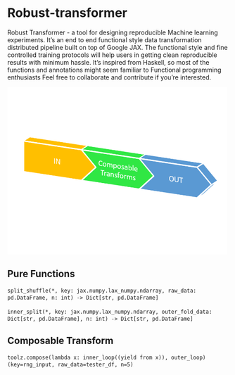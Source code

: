 <h1> Robust-transformer </h1>

Robust Transformer - a tool for designing reproducible Machine learning experiments.
It’s an end to end functional style data transformation distributed pipeline built on top of Google JAX.
The functional style and fine controlled training protocols will help users in getting clean reproducible results with minimum hassle. It’s inspired from Haskell, so most of the functions and annotations might seem familiar to Functional programming enthusiasts 
Feel free to collaborate and contribute if you’re interested.


<p align="left">
  <img src="transformer.png" width="500" title="hover text">
</p>

<h2> Pure Functions </h2>  

    split_shuffle(*, key: jax.numpy.lax_numpy.ndarray, raw_data: pd.DataFrame, n: int) -> Dict[str, pd.DataFrame] 
    
    inner_split(*, key: jax.numpy.lax_numpy.ndarray, outer_fold_data: Dict[str, pd.DataFrame], n: int) -> Dict[str, pd.DataFrame]

<h2> Composable Transform </h2>  

    toolz.compose(lambda x: inner_loop((yield from x)), outer_loop) (key=rng_input, raw_data=tester_df, n=5)   
